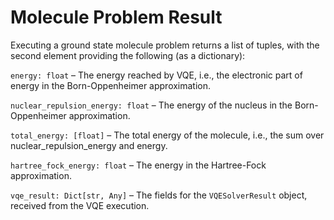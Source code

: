 # Molecule Problem Result

Executing a ground state molecule problem returns a list of tuples, with the second element providing the following (as a dictionary):

`energy: float` – The energy reached by VQE, i.e., the electronic part of energy in the Born-Oppenheimer approximation.

`nuclear_repulsion_energy: float` – The energy of the nucleus in the Born-Oppenheimer approximation.

`total_energy: [float]` – The total energy of the molecule, i.e., the sum over nuclear_repulsion_energy and energy.

`hartree_fock_energy: float` – The energy in the Hartree-Fock approximation.

`vqe_result: Dict[str, Any]` – The fields for the `VQESolverResult` object, received from the VQE execution.

